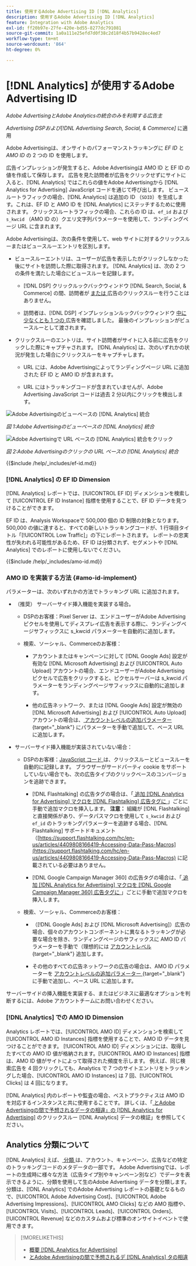 ```yaml
---
title: 使用するAdobe Advertising ID [!DNL Analytics]
description: 使用するAdobe Advertising ID [!DNL Analytics]
feature: Integration with Adobe Analytics
exl-id: ff20b97e-27fe-420e-bd55-8277dc791081
source-git-commit: 1a0a111e25efd7d0f38c2d18f4b57b9428ec4ed7
workflow-type: tm+mt
source-wordcount: '864'
ht-degree: 0%

---
```


# [!DNL Analytics] が使用するAdobe Advertising ID

*Adobe AdvertisingとAdobe Analyticsの統合のみを利用する広告主*

*Advertising DSPおよび[!DNL Advertising Search, Social, & Commerce]* に適用

Adobe Advertisingは、オンサイトのパフォーマンストラッキングに *EF ID* と *AMO ID* の 2 つの ID を使用します。

広告インプレッションが発生すると、Adobe Advertisingは AMO ID と EF ID の値を作成して保存します。 広告を見た訪問者が広告をクリックせずにサイトに入ると、[!DNL Analytics] ではこれらの値をAdobe Advertisingから [!DNL Analytics for Advertising] JavaScript コードを通じて呼び出します。 ビュースルートラフィックの場合、[!DNL Analytics] は追加の ID （`SDID`）を生成します。これは、EF ID と AMO ID を [!DNL Analytics] にステッチするために使用されます。 クリックスルートラフィックの場合、これらの ID は、`ef_id` および `s_kwcid` （AMO ID の）クエリ文字列パラメーターを使用して、ランディングページ URL に含まれます。

Adobe Advertisingは、次の条件を使用して、web サイトに対するクリックスルーまたはビュースルーエントリを区別します。

* ビュースルーエントリは、ユーザーが広告を表示したがクリックしなかった後にサイトを訪問した際に取得されます。 [!DNL Analytics] は、次の 2 つの条件を満たした場合にビュースルーを記録します。

   * [!DNL DSP] クリックルックバックウィンドウ [!DNL Search, Social, & Commerce] の間、訪問者が [ または ](/help/integrations/analytics/prerequisites.md#lookback-a4adc) 広告のクリックスルーを行うことはありません。

   * 訪問者は、[!DNL DSP] インプレッションルックバックウィンドウ [ 中に少なくとも 1 つの ](/help/integrations/analytics/prerequisites.md#lookback-a4adc) 広告を確認しました。 最後のインプレッションがビュースルーとして渡されます。

* クリックスルーのエントリは、サイト訪問者がサイトに入る前に広告をクリックした際にキャプチャされます。 [!DNL Analytics] は、次のいずれかの状況が発生した場合にクリックスルーをキャプチャします。

   * URL には、Adobe Advertisingによってランディングページ URL に追加された EF ID と AMO ID が含まれます。

   * URL にはトラッキングコードが含まれていませんが、Adobe Advertising JavaScript コードは過去 2 分以内にクリックを検出します。

![Adobe Advertisingのビューベースの [!DNL Analytics] 統合 ](/help/integrations/assets/a4adc-view-through-process.png)

*図 1:Adobe Advertisingのビューベースの [!DNL Analytics] 統合*

![Adobe Advertisingで URL ベースの [!DNL Analytics] 統合をクリック ](/help/integrations/assets/a4adc-click-through-process.png)

*図 2:Adobe Advertisingのクリックの URL ベースの [!DNL Analytics] 統合*

<!-- ## Adobe Advertising EF IDs -->

{{$include /help/_includes/ef-id.md}}

### [!DNL Analytics] の EF ID Dimension

[!DNL Analytics] レポートでは、[!UICONTROL EF ID] ディメンションを検索して [!UICONTROL EF ID Instance] 指標を使用することで、EF ID データを見つけることができます。

EF ID は、Analysis Workspaceで 500,000 個の ID 制限の対象となります。 500,000 の値に達すると、すべての新しいトラッキングコードが、1 行項目タイトル「[!UICONTROL Low Traffic]」の下にレポートされます。 レポートの忠実性が失われる可能性があるため、EF ID は分類されず、セグメントや [!DNL Analytics] でのレポートに使用しないでください。

<!-- ## Adobe Advertising AMO IDs {#amo-id} -->

{{$include /help/_includes/amo-id.md}}

### AMO ID を実装する方法 {#amo-id-implement}

パラメーターは、次のいずれかの方法でトラッキング URL に追加されます。

* （推奨） サーバーサイド挿入機能を実装する場合。

   * DSPのお客様：Pixel Server は、エンドユーザーがAdobe Advertising ピクセルを使用してディスプレイ広告を表示する際に、ランディングページサフィックスに s_kwcid パラメーターを自動的に追加します。

   * 検索、ソーシャル、Commerceのお客様：

      * アカウントまたはキャンペーンに対して [!DNL Google Ads] 設定が有効な [!DNL Microsoft Advertising] および [!UICONTROL Auto Upload] アカウントの場合、エンドユーザーがAdobe Advertising ピクセルで広告をクリックすると、ピクセルサーバーは s_kwcid パラメーターをランディングページサフィックスに自動的に追加します。

      * 他の広告ネットワーク、または [!DNL Google Ads] 設定が無効の [!DNL Microsoft Advertising] および [!UICONTROL Auto Upload] アカウントの場合は、[ アカウントレベルの追加パラメーター ](/help/search-social-commerce/campaign-management/accounts/ad-network-account-manage.md){target="_blank"} にパラメーターを手動で追加して、ベース URL に追加します。

* サーバーサイド挿入機能が実装されていない場合：

   * DSPのお客様：[JavaScript コード ](javascript.md) は、クリックスルーとビュースルーを自動的に記録します。 ブラウザーがサードパーティ cookie をサポートしていない場合でも、次の広告タイプのクリックベースのコンバージョンを追跡できます。

      * [!DNL Flashtalking] の広告タグの場合は、「[ 追加  [!DNL Analytics for Advertising]  マクロを  [!DNL Flashtalking]  広告タグに ](/help/integrations/analytics/macros-flashtalking.md)」ごとに手動で追加マクロを挿入します。 **注意：** 組織が [!DNL Flashtalking] と直接関係があり、データパスマクロを使用して `s_kwcid` および `ef_id` のトラッキングパラメーターを追跡する場合、[!DNL Flashtalking] サポートドキュメント （[https://support.flashtalking.com/hc/en-us/articles/4409808166419-Accessing-Data-Pass-Macros](https://support.flashtalking.com/hc/en-us/articles/4409808166419-Accessing-Data-Pass-Macros) に記載されている必要はありません。

      * [!DNL Google Campaign Manager 360] の広告タグの場合は、「[ 追加  [!DNL Analytics for Advertising]  マクロを  [!DNL Google Campaign Manager 360]  広告タグに ](/help/integrations/analytics/macros-google-campaign-manager.md)」ごとに手動で追加マクロを挿入します。

   * 検索、ソーシャル、Commerceのお客様：

      * （[!DNL Google Ads] および [!DNL Microsoft Advertising]）広告の場合、個々のアカウントコンポーネントに異なるトラッキングが必要な場合を除き、ランディングページのサフィックスに AMO ID パラメーターを手動で（理想的には [ アカウントレベル ](/help/search-social-commerce/campaign-management/accounts/ad-network-account-manage.md){target="_blank"} 追加します。

      * その他のすべての広告ネットワークの広告の場合は、AMO ID パラメーターを [ アカウントレベルの追加パラメーター ](/help/search-social-commerce/campaign-management/accounts/ad-network-account-manage.md){target="_blank"} に手動で追加し、ベース URL に追加します。

サーバーサイドの挿入機能を実装する、またはビジネスに最適なオプションを判断するには、Adobe アカウントチームにお問い合わせください。

### [!DNL Analytics] での AMO ID Dimension

Analytics レポートでは、[!UICONTROL AMO ID] ディメンションを検索して [!UICONTROL AMO ID Instances] 指標を使用することで、AMO ID データを見つけることができます。 [!UICONTROL AMO ID] ディメンションには、取得したすべての AMO ID 値が格納されます。[!UICONTROL AMO ID Instances] 指標は、AMO ID 値がサイトによって取得された頻度を示します。 例えば、同じ検索広告を 4 回クリックしても、Analytics で 7 つのサイトエントリをトラッキングした場合、[!UICONTROL AMO ID Instances] は 7 回、[!UICONTROL Clicks] は 4 回になります。

[!DNL Analytics] 内のレポートや監査の場合、ベストプラクティスは AMO ID を対応するインスタンスと共に使用することです。 詳しくは、「[ とAdobe Advertisingの間で予想されるデータの相違」の  [!DNL Analytics for Advertising]](data-variances.md#data-validation) のクリックスルー [!DNL Analytics] データの検証」を参照してください。

## Analytics 分類について

[!DNL Analytics] えば、[ 分類 ](https://experienceleague.adobe.com/docs/analytics/components/classifications/c-classifications.html) は、アカウント、キャンペーン、広告などの特定のトラッキングコードのメタデータの一部です。 Adobe Advertisingでは、レポートの生成時に様々な方法（広告タイプ別やキャンペーン別など）でデータを表示できるように、分類を使用して生のAdobe Advertising データを分類します。 分類は、[!DNL Analytics] でのAdobe Advertising レポートの基礎となるもので、[!UICONTROL Adobe Advertising Cost]、[!UICONTROL Adobe Advertising Impressions]、[!UICONTROL AMO Clicks] などの AMO 指標や、[!UICONTROL Visits]、[!UICONTROL Leads]、[!UICONTROL Orders]、[!UICONTROL Revenue] などのカスタムおよび標準のオンサイトイベントで使用できます。

>[!MORELIKETHIS]
>
>* [ 概要  [!DNL Analytics for Advertising]](overview.md)
>* [ とAdobe Advertisingの間で予想されるデ  [!DNL Analytics]  タの相違 ](data-variances.md)
